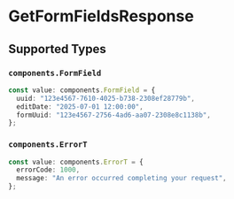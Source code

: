 # GetFormFieldsResponse


## Supported Types

### `components.FormField`

```typescript
const value: components.FormField = {
  uuid: "123e4567-7610-4025-b738-2308ef28779b",
  editDate: "2025-07-01 12:00:00",
  formUuid: "123e4567-2756-4ad6-aa07-2308e8c1138b",
};
```

### `components.ErrorT`

```typescript
const value: components.ErrorT = {
  errorCode: 1000,
  message: "An error occurred completing your request",
};
```

